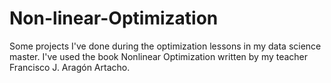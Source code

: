# Non-linear-Optimization
Some projects I've done during the optimization lessons in my data science master. I've used the book Nonlinear Optimization written by my teacher Francisco J. Aragón Artacho.
